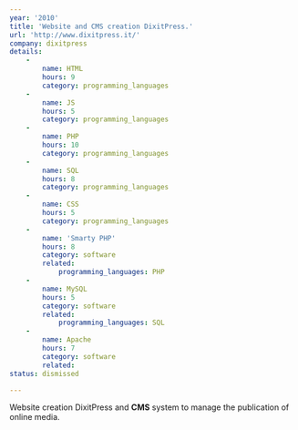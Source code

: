 ```yaml
---
year: '2010'
title: 'Website and CMS creation DixitPress.'
url: 'http://www.dixitpress.it/'
company: dixitpress
details:
    -
        name: HTML
        hours: 9
        category: programming_languages
    -
        name: JS
        hours: 5
        category: programming_languages
    -
        name: PHP
        hours: 10
        category: programming_languages
    -
        name: SQL
        hours: 8
        category: programming_languages
    -
        name: CSS
        hours: 5
        category: programming_languages
    -
        name: 'Smarty PHP'
        hours: 8
        category: software
        related:
            programming_languages: PHP
    -
        name: MySQL
        hours: 5
        category: software
        related:
            programming_languages: SQL
    -
        name: Apache
        hours: 7
        category: software
        related:
status: dismissed

---
```

Website creation DixitPress and <b>CMS</b> system to manage the publication of online media.